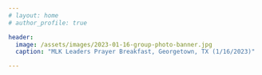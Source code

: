 ```yaml
---
# layout: home
# author_profile: true

header:
  image: /assets/images/2023-01-16-group-photo-banner.jpg
  caption: "MLK Leaders Prayer Breakfast, Georgetown, TX (1/16/2023)"

---
```


